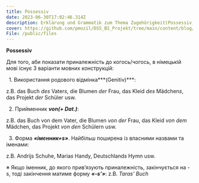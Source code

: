 ```yaml
---
title: Possessiv
date: 2023-06-30T17:02:46.314Z
description: Erklärung und Grammatik zum Thema Zugehörigkeit(Possessiv)
cover: https://github.com/pmozil/DSS_B1_Projekt/tree/main/content/blog/photo-1488190211105-8b0e65b80b4e
File: /public/files
---
```

**Possessiv**

Для того, аби показати приналежність до когось/чогось, в німецькій мові існує 3 варіанти мовних конструкцій:

` `1. Використання родового відмінка***(Genitiv)***:

z.B. das Buch *des* Vater*s*, die Blumen *der* Frau, das Kleid *des* Mädchen*s*, das Projekt *der* Schüler usw.

` `2. Прийменник ***von(+ Dat.)***:

z.B. das Buch von dem Vater, die Blumen *von der* Frau, das Kleid *von dem* Mädchen, das Projekt *von den* Schülern usw.

` `3. Форма ***«іменник+s»***. Найбільш поширена із власними назвами та іменами:

z.B. Andrijs Schuhe, Maria*s* Handy, Deutschland*s* Hymn usw. 

※ Якщо іменник, до якого прив’язують приналежність, закінчується на -s, тоді закінчення матиме форму ***«-s’»***: z.B. *Taras’* *Buch*
